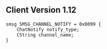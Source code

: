 ## Client Version 1.12

```rust,ignore
smsg SMSG_CHANNEL_NOTIFY = 0x0099 {
    ChatNotify notify_type;    
    CString channel_name;    
}

```
